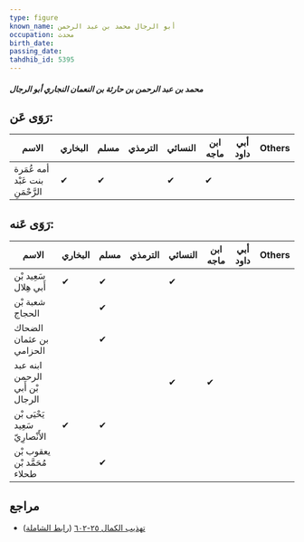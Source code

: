 ```yaml
---
type: figure
known_name: أبو الرجال محمد بن عبد الرحمن
occupation: محدث
birth_date:
passing_date:
tahdhib_id: 5395
---
```

##### محمد بن عبد الرحمن بن حارثة بن النعمان النجاري أبو الرجال

## رَوَى عَن:
| الاسم                            | البخاري | مسلم | الترمذي | النسائي | ابن ماجه | أبي داود | Others |
| -------------------------------- | ------- | ---- | ------- | ------- | -------- | -------- | ------ |
| أمه عُمَرة بنت عَبْد الرَّحْمَنِ | ✔       | ✔    |         | ✔       | ✔        |          |        |
## رَوَى عَنه:
| الاسم                           | البخاري | مسلم | الترمذي | النسائي | ابن ماجه | أبي داود | Others |
| ------------------------------- | ------- | ---- | ------- | ------- | -------- | -------- | ------ |
| سَعِيد بْن أَبي هِلال           | ✔       | ✔    |         | ✔       |          |          |        |
| شعبة بْن الحجاج                 |         | ✔    |         |         |          |          |        |
| الضحاك بن عثمان الحزامي         |         | ✔    |         |         |          |          |        |
| ابنه عبد الرحمن بْن أَبي الرجال |         |      |         | ✔       | ✔        |          |        |
| يَحْيَى بْن سَعِيد الأَنْصارِيّ | ✔       | ✔    |         |         |          |          |        |
| يعقوب بْن مُحَمَّد بْن طحلاء    |         | ✔    |         |         |          |          |        |
## مراجع
- [تهذيب الكمال ٢٥-٦٠٢](obsidian://open?vault=Tahdhib-al-Kamal&file=Figures/٥٣٩٥-محمد%20بن%20عبد%20الرحمن%20بن%20حارثة%20بن%20النعمان%20النجاري%20أبو%20الرجال) ([رابط الشاملة](https://shamela.ws/book/3722/13695))